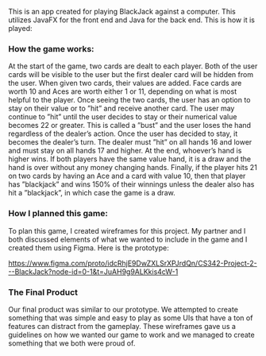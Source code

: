 This is an app created for playing BlackJack against a computer. This utilizes JavaFX for the front end and Java for the back end. This is how it is played:

### How the game works:
At the start of the game, two cards are dealt to each player. Both of the user cards will be visible to the user but the first dealer card will be hidden from the user. When given two cards, their values are added. Face cards are worth 10 and Aces are worth either 1 or 11, depending on what is most helpful to the player. Once seeing the two cards, the user has an option to stay on their value or to ”hit” and receive another card. The user may continue to ”hit” until the user decides to stay or their numerical value becomes 22 or greater. This is called a ”bust” and the user loses the hand regardless of the dealer’s action. Once the user has decided to stay, it becomes the dealer’s turn. The dealer must ”hit” on all hands 16 and lower and must stay on all hands 17 and higher. At the end, whoever’s hand is higher wins. If both players have the same value hand, it is a draw and the hand is over without any money changing hands. Finally, if the player hits 21 on two cards by having an Ace and a card with value 10, then that player has ”blackjack” and wins 150% of their winnings unless the dealer also has hit a ”blackjack”, in which case the game is a draw.

### How I planned this game:

To plan this game, I created wireframes for this project. My partner and I both discussed elements of what we wanted to include in the game and I created them using Figma. Here is the prototype:

https://www.figma.com/proto/idcRhjE9DwZXLSrXPJrdQn/CS342-Project-2---BlackJack?node-id=0-1&t=JuAH9g9ALKkis4cW-1

### The Final Product

Our final product was similar to our prototype. We attempted to create something that was simple and easy to play as some UIs that have a ton of features can distract from the gameplay. These wireframes gave us a guidelines on how we wanted our game to work and we managed to create something that we both were proud of.
